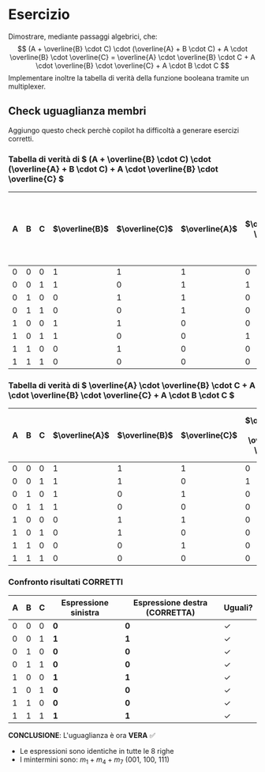 # Esercizio

Dimostrare, mediante passaggi algebrici, che:
$$
(A + \overline{B} \cdot C) \cdot (\overline{A} + B \cdot C) + A \cdot \overline{B} \cdot \overline{C} = \overline{A} \cdot \overline{B} \cdot C + A \cdot \overline{B} \cdot \overline{C} + A \cdot B \cdot C
$$
Implementare inoltre la tabella di verità della funzione booleana tramite un multiplexer.

## Check uguaglianza membri
Aggiungo questo check perchè copilot ha difficoltà a generare esercizi corretti.

### Tabella di verità di $ (A + \overline{B} \cdot C) \cdot (\overline{A} + B \cdot C) + A \cdot \overline{B} \cdot \overline{C} $

| A | B | C | $\overline{B}$ | $\overline{C}$ | $\overline{A}$ | $\overline{B} \cdot C$ | $B \cdot C$ | $A + \overline{B} \cdot C$ | $\overline{A} + B \cdot C$ | $(A + \overline{B} \cdot C) \cdot (\overline{A} + B \cdot C)$ | $A \cdot \overline{B} \cdot \overline{C}$ | **Risultato** |
|---|---|---|------------|------------|------------|-------------------|-------------|--------------------------|--------------------------|-----------------------------------------------------------|----------------------------------|---------------|
| 0 | 0 | 0 | 1          | 1          | 1          | 0                 | 0           | 0                        | 1                        | 0                                                         | 0                                | **0**         |
| 0 | 0 | 1 | 1          | 0          | 1          | 1                 | 0           | 1                        | 1                        | 1                                                         | 0                                | **1**         |
| 0 | 1 | 0 | 0          | 1          | 1          | 0                 | 0           | 0                        | 1                        | 0                                                         | 0                                | **0**         |
| 0 | 1 | 1 | 0          | 0          | 1          | 0                 | 1           | 0                        | 1                        | 0                                                         | 0                                | **0**         |
| 1 | 0 | 0 | 1          | 1          | 0          | 0                 | 0           | 1                        | 0                        | 0                                                         | 1                                | **1**         |
| 1 | 0 | 1 | 1          | 0          | 0          | 1                 | 0           | 1                        | 0                        | 0                                                         | 0                                | **0**         |
| 1 | 1 | 0 | 0          | 1          | 0          | 0                 | 0           | 1                        | 0                        | 0                                                         | 0                                | **0**         |
| 1 | 1 | 1 | 0          | 0          | 0          | 0                 | 1           | 1                        | 1                        | 1                                                         | 0                                | **1**         |

### Tabella di verità di $ \overline{A} \cdot \overline{B} \cdot C + A \cdot \overline{B} \cdot \overline{C} + A \cdot B \cdot C $

| A | B | C | $\overline{A}$ | $\overline{B}$ | $\overline{C}$ | $\overline{A} \cdot \overline{B} \cdot C$ | $A \cdot \overline{B} \cdot \overline{C}$ | $A \cdot B \cdot C$ | **Risultato** |
|---|---|---|------------|------------|------------|----------------------------------|----------------------------------|---------------------|---------------|
| 0 | 0 | 0 | 1          | 1          | 1          | 0                                | 0                                | 0                   | **0**         |
| 0 | 0 | 1 | 1          | 1          | 0          | 1                                | 0                                | 0                   | **1**         |
| 0 | 1 | 0 | 1          | 0          | 1          | 0                                | 0                                | 0                   | **0**         |
| 0 | 1 | 1 | 1          | 0          | 0          | 0                                | 0                                | 0                   | **0**         |
| 1 | 0 | 0 | 0          | 1          | 1          | 0                                | 1                                | 0                   | **1**         |
| 1 | 0 | 1 | 0          | 1          | 0          | 0                                | 0                                | 0                   | **0**         |
| 1 | 1 | 0 | 0          | 0          | 1          | 0                                | 0                                | 0                   | **0**         |
| 1 | 1 | 1 | 0          | 0          | 0          | 0                                | 0                                | 1                   | **1**         |

### Confronto risultati CORRETTI

| A | B | C | Espressione sinistra | Espressione destra (CORRETTA) | Uguali? |
|---|---|---|---------------------|--------------------------------|---------| 
| 0 | 0 | 0 | **0**               | **0**                          | ✓       |
| 0 | 0 | 1 | **1**               | **1**                          | ✓       |
| 0 | 1 | 0 | **0**               | **0**                          | ✓       |
| 0 | 1 | 1 | **0**               | **0**                          | ✓       |
| 1 | 0 | 0 | **1**               | **1**                          | ✓       |
| 1 | 0 | 1 | **0**               | **0**                          | ✓       |
| 1 | 1 | 0 | **0**               | **0**                          | ✓       |
| 1 | 1 | 1 | **1**               | **1**                          | ✓       |

**CONCLUSIONE**: L'uguaglianza è ora **VERA** ✅
- Le espressioni sono identiche in tutte le 8 righe
- I mintermini sono: $m_1 + m_4 + m_7$ (001, 100, 111)

